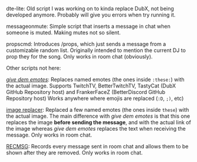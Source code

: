 dte-lite:
    Old script I was working on to kinda replace DubX, not being developed anymore.
    Probably will give you errors when try running it.

messageonmute:
    Simple script that inserts a message in chat when someone is muted. Making mutes not so silent.

propscmd:
    Introduces /props, which just sends a message from a customizable random list.
    Originally intended to mention the current DJ to prop they for the song.
    Only works in room chat (obviously).

Other scripts not here:

[_give dem emotes_](https://cloudy-netux.rhcloud.com/dubtrack/give-dem-emotes):
    Replaces named emotes (the ones inside `:these:`) with the actual image.
    Supports TwitchTV, BetterTwitchTV, TastyCat (DubX GitHub Repository host) and FrankerFaceZ (BetterDiscord GitHub Repository host)
    Works anywhere where emojis are replaced (`:D`, `;)`, etc)

[image replacer](https://cloudy-netux.rhcloud.com/dubtrack/image-replacer):
    Replaced a few named emotes (the ones inside `these`) with the actual image.
    The main difference with _give dem emotes_ is that this one replaces the image **before sending the message**, and with the actual link of the image whereas _give dem emotes_ replaces the text when receiving the message.
    Only works in room chat.

[RECMSG](https://cloudy-netux.rhcloud.com/dubtrack/RECMSG):
    Records every message sent in room chat and allows them to be shown after they are removed.
    Only works in room chat.